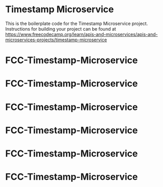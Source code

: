 # Timestamp Microservice

This is the boilerplate code for the Timestamp Microservice project. Instructions for building your project can be found at https://www.freecodecamp.org/learn/apis-and-microservices/apis-and-microservices-projects/timestamp-microservice
# FCC-Timestamp-Microservice
# FCC-Timestamp-Microservice
# FCC-Timestamp-Microservice
# FCC-Timestamp-Microservice
# FCC-Timestamp-Microservice
# FCC-Timestamp-Microservice
